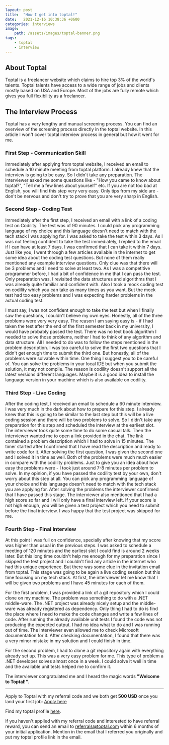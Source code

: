 ```yaml
---
layout: post
title:  "How I get into toptal!"
date:   2021-12-16 10:38:36 +0600
categories: interviews
image:
    path: /assets/images/toptal-banner.png
tags:
    - toptal
    - interview
---
```


## About Toptal

Toptal is a freelancer website which claims to hire top 3% of the world's talents. Toptal talents have access to a wide range of jobs and clients mostly based on USA and Europe. Most of the jobs are fully remote which gives you full flexibility as a freelancer.

## The Interview Process
Toptal has a very lengthy and manual screening  process. You can find an overview of the screening process directly in the toptal website. In this article I won't cover toptal interview process in general but how it went for me.

### First Step - Communication Skill
Immediately after applying from toptal website, I received an email to schedule a 10 minute meeting from toptal platform. I already knew that the interview is going to be easy. So I didn't take any preparation. The interviewer asked me some questions like - "How you came to know about toptal?", "Tell me a few lines about yourself" etc. If you are not too bad at English, you will find this step very very easy. Only tips from my side are - don't be nervous and don't try to prove that you are very sharp in English.

### Second Step - Coding Test
Immediately after the first step, I received an email with a link of a coding test on Codility. The test was of 90 minutes. I could pick any programming language of my choice and this language doesn't need to match with the tech stack I was applying for. I was asked to take the test within 3 days. As I was not feeling confident to take the test immediately, I replied to the email if I can have at least 7 days. I was confirmed that I can take it within 7 days. Just like you, I went through a few articles available in the internet to get some idea about the coding test questions. But none of them really mentioned any example interview questions. Only clue was that there will be 3 problems and I need to solve at least two. As I was a competitive programmer before, I had  a bit of confidence in me that I can pass the test. Only preparation was, I revisited the data structures and algorithms that I was already quite familiar and confident with. Also I took a mock coding test on codility which you can take as many times as you want. But the mock test had too easy problems and I was expecting harder problems in the actual coding test.

I must say, I was not confident enough to take the test but when I finally saw the questions, I couldn't believe my own eyes. Honestly, all of the three problems were very very easy. The reason I am saying easy is - if I had taken the test after the end of the first semester back in my university, I would have probably passed the test. There was no text book algorithm I needed to solve those problems, neither I had to think of any algorithm and data structure. All I needed to do was to follow the steps mentioned in the problem description. I was too careful to solve the first two questions that I didn't get enough time to submit the third one. But honestly, all of the problems were solvable within time. One thing I suggest you to be careful of. You can solve the problems in your local IDE but when you submit the solution, it may not compile. The reason is codility doesn't support all the latest versions different languages. Maybe it is a good idea to install the language version in your machine which is also available on codility.

### Third Step - Live Coding
After the coding test, I received an email to schedule a 60 minute interview. I was very much in the dark about how to prepare for this step. I already knew that this is going to be similar to the last step but this will be a live coding session and there will be two problems to solve. So I didn't take any preparation for this step and scheduled the interview at the earliest slot. The interviewer took quite some time to do some casual talk. Then the interviewer wanted me to open a link provided in the chat. The link contained a problem description which I had to solve in 15 minutes. The timer started after I confirmed that I have read the description and ready to write code for it. After solving the first question, I was given the second one and I solved it in time as well. Both of the problems were much much easier in compare with the codility problems. Just to give you an idea about how easy the problems were - I took just around 7-8 minutes per problem to solve. In my opinion, if you have passed the codility test by your  own, don't worry about this step at all. You can pick any programming language of your choice and this language doesn't need to match with the tech stack you are applying for. After solving the problems the interviewer confirmed that I have passed this stage. The interviewer also mentioned that I had a high score so far and I will only have a final interview left. If your score is not high enough, you will be given a test project which you need to submit before the final interview. I was happy that the test project was skipped for me.

### Fourth Step - Final Interview
At this point I was full on confidence, specially after knowing that my score was higher than usual in the previous steps. I was asked to schedule a meeting of 120 minutes and the earliest slot I could find is around 2 weeks later. But this long time couldn't help me enough for my preparation since I skipped the test project and I couldn't find any article in the internet who had this unique experience. But there was some clue in the invitation email from toptal. This stage was going to be again a live coding session but this time focusing on my tech stack. At first, the interviewer let me know that I will be given two problems and I have 45 minutes for each of them.

For the first problem, I was provided a link of a git repository which I could clone on my machine. The problem was something to do with a .NET middle-ware. The .NET project was already nicely setup and the middle-ware was already registered as dependency. Only thing I had to do is find the place where I need to make the code changes and write a few lines of code. After running the already available unit tests I found the code was not producing the expected output. I had no idea what to do and I was running out of time. The interviewer even allowed me to check Microsoft documentation for it. After checking documentation, I found that there was a very minor mistake in my solution and I could finish in time.

For the second problem, I had to clone a git repository again with everything already set up. This was a very easy problem for me. This type of problem a .NET developer solves almost once in a week. I could solve it well in time and the available unit tests helped me to confirm  it.

The interviewer congratulated me and I heard the magic words **"Welcome to Toptal!"**.

---

Apply to Toptal with my referral code and we both get **500 USD** once you land your first job: [Apply here](https://www.toptal.com/qKJGyP/worlds-top-talent)

Find my toptal profile [here](https://www.toptal.com/resume/feroz-ahmmed).

If you haven't applied with my referral code and interested to have referral reward, you can send an email to [referrals@toptal.com](mailto:referrals@toptal.com) within 6 months of your initial application. Mention in the email that I referred you originally and put my toptal profile link in the email.
